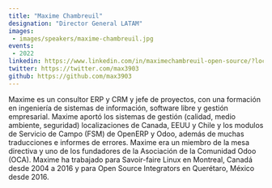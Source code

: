 ```yaml
---
title: "Maxime Chambreuil"
designation: "Director General LATAM"
images:
 - images/speakers/maxime-chambreuil.jpg
events:
 - 2022
linkedin: https://www.linkedin.com/in/maximechambreuil-open-source/?locale=es_ES
twitter: https://twitter.com/max3903
github: https://github.com/max3903
---
```


Maxime es un consultor ERP y CRM y jefe de proyectos, con una formación en ingeniería de sistemas de información, software libre y gestión empresarial. Maxime aportó los sistemas de gestión (calidad, medio ambiente, seguridad) localizaciones de Canada, EEUU y Chile y los modulos de Servicio de Campo (FSM) de OpenERP y Odoo, además de muchas traducciones e informes de errores. Maxime era un miembro de la mesa directiva y uno de los fundadores de la Asociación de la Comunidad Odoo (OCA). Maxime ha trabajado para Savoir-faire Linux en Montreal, Canadá desde 2004 a 2016 y para Open Source Integrators en Querétaro, México desde 2016.